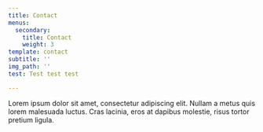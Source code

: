 ```yaml
---
title: Contact
menus:
  secondary:
    title: Contact
    weight: 3
template: contact
subtitle: ''
img_path: ''
test: Test test test

---
```

Lorem ipsum dolor sit amet, consectetur adipiscing elit. Nullam a metus quis lorem malesuada luctus. Cras lacinia, eros at dapibus molestie, risus tortor pretium ligula. 